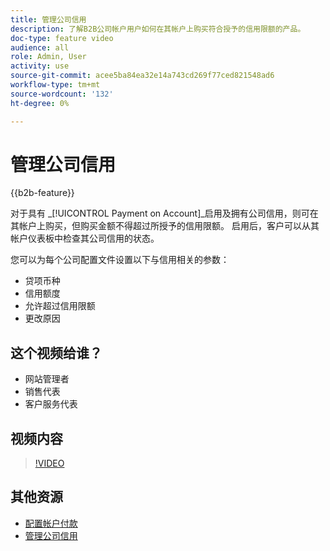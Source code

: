 ```yaml
---
title: 管理公司信用
description: 了解B2B公司帐户用户如何在其帐户上购买符合授予的信用限额的产品。
doc-type: feature video
audience: all
role: Admin, User
activity: use
source-git-commit: acee5ba84ea32e14a743cd269f77ced821548ad6
workflow-type: tm+mt
source-wordcount: '132'
ht-degree: 0%

---
```


# 管理公司信用

{{b2b-feature}}

对于具有 _[!UICONTROL Payment on Account]_启用及拥有公司信用，则可在其帐户上购买，但购买金额不得超过所授予的信用限额。 启用后，客户可以从其帐户仪表板中检查其公司信用的状态。

您可以为每个公司配置文件设置以下与信用相关的参数：

- 贷项币种
- 信用额度
- 允许超过信用限额
- 更改原因

## 这个视频给谁？

- 网站管理者
- 销售代表
- 客户服务代表

## 视频内容

>[!VIDEO](https://video.tv.adobe.com/v/344445?quality=12&learn=on)

## 其他资源

- [配置帐户付款](https://experienceleague.adobe.com/docs/commerce-admin/b2b/enable-basic-features.html#configure-payment-on-account)
- [管理公司信用](https://experienceleague.adobe.com/docs/commerce-admin/b2b/companies/credit-company.html)
